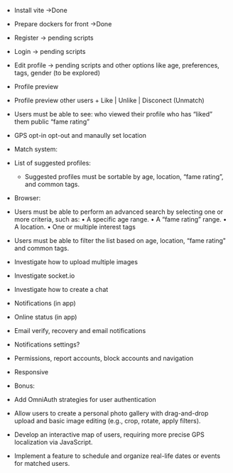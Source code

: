- Install vite ->Done
- Prepare dockers for front ->Done


- Register -> pending scripts
- Login -> pending scripts
- Edit profile -> pending scripts and other options like age, preferences, tags, gender (to be explored)


- Profile preview
- Profile preview other users + Like | Unlike | Disconect (Unmatch)
- Users must be able to see:
	who viewed their profile
	who has “liked” them
	public “fame rating”


- GPS opt-in opt-out and manaully set location


- Match system:
- List of suggested profiles:
	- Suggested profiles must be sortable by age, location, “fame rating”, and common tags.


- Browser:
- Users must be able to perform an advanced search by selecting one or more criteria, such as:
	• A specific age range.
	• A “fame rating” range.
	• A location.
	• One or multiple interest tags
- Users must be able to filter the list based on age, location, “fame rating" and common tags.


- Investigate how to upload multiple images
- Investigate socket.io
- Investigate how to create a chat


- Notifications (in app)
- Online status (in app)


- Email verify, recovery and email notifications
- Notifications settings?


- Permissions, report accounts, block accounts and navigation


- Responsive


- Bonus:
- Add OmniAuth strategies for user authentication
- Allow users to create a personal photo gallery with drag-and-drop upload and basic image editing (e.g., crop, rotate, apply filters).
- Develop an interactive map of users, requiring more precise GPS localization via JavaScript.
- Implement a feature to schedule and organize real-life dates or events for matched users.

